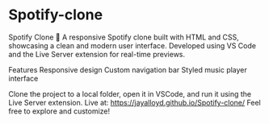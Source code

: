 # Spotify-clone
Spotify Clone 🎵
A responsive Spotify clone built with HTML and CSS, showcasing a clean and modern user interface. Developed using VS Code and the Live Server extension for real-time previews.

Features
Responsive design
Custom navigation bar
Styled music player interface

Clone the project to a local folder, open it in VSCode, and run it using the Live Server extension.
Live at: https://jayalloyd.github.io/Spotify-clone/
Feel free to explore and customize!







